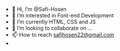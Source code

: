 - 👋 Hi, I’m @Safi-Hosen
- 👀 I’m interested in Font-end Development
- 🌱 I’m currently HTML, CSS and JS
- 💞️ I’m looking to collaborate on ...
- 📫 How to reach safihosen22@gmail.com
- 
<!---
Safi-Hosen/Safi-Hosen is a ✨ special ✨ repository because its `README.md` (this file) appears on your GitHub profile.
You can click the Preview link to take a look at your changes.
--->
